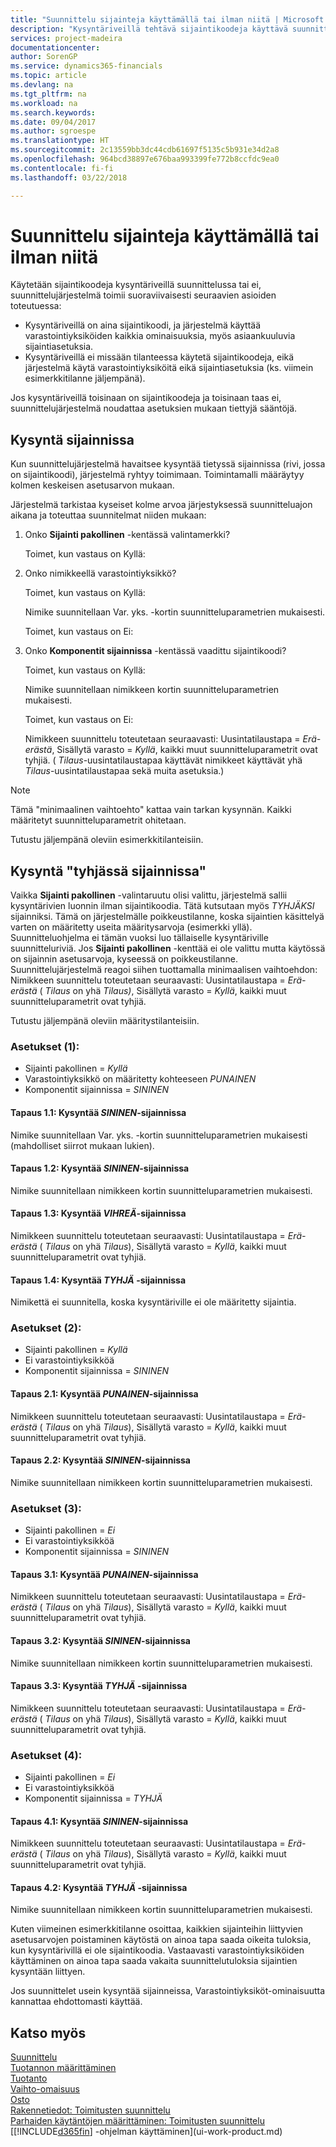 ```yaml
---
title: "Suunnittelu sijainteja käyttämällä tai ilman niitä | Microsoft Docs"
description: "Kysyntäriveillä tehtävä sijaintikoodeja käyttävä suunnittelu tai ilman niitä tehtävä suunnittelu on toiminto, jonka ymmärtäminen on tärkeää."
services: project-madeira
documentationcenter: 
author: SorenGP
ms.service: dynamics365-financials
ms.topic: article
ms.devlang: na
ms.tgt_pltfrm: na
ms.workload: na
ms.search.keywords: 
ms.date: 09/04/2017
ms.author: sgroespe
ms.translationtype: HT
ms.sourcegitcommit: 2c13559bb3dc44cdb61697f5135c5b931e34d2a8
ms.openlocfilehash: 964bcd38897e676baa993399fe772b8ccfdc9ea0
ms.contentlocale: fi-fi
ms.lasthandoff: 03/22/2018

---
```

# <a name="planning-with-or-without-locations"></a>Suunnittelu sijainteja käyttämällä tai ilman niitä
Käytetään sijaintikoodeja kysyntäriveillä suunnittelussa tai ei, suunnittelujärjestelmä toimii suoraviivaisesti seuraavien asioiden toteutuessa:  

-   Kysyntäriveillä on aina sijaintikoodi, ja järjestelmä käyttää varastointiyksiköiden kaikkia ominaisuuksia, myös asiaankuuluvia sijaintiasetuksia.  
-   Kysyntäriveillä ei missään tilanteessa käytetä sijaintikoodeja, eikä järjestelmä käytä varastointiyksiköitä eikä sijaintiasetuksia (ks. viimein esimerkkitilanne jäljempänä).  

Jos kysyntäriveillä toisinaan on sijaintikoodeja ja toisinaan taas ei, suunnittelujärjestelmä noudattaa asetuksien mukaan tiettyjä sääntöjä.  

## <a name="demand-at-location"></a>Kysyntä sijainnissa  
Kun suunnittelujärjestelmä havaitsee kysyntää tietyssä sijainnissa (rivi, jossa on sijaintikoodi), järjestelmä ryhtyy toimimaan. Toimintamalli määräytyy kolmen keskeisen asetusarvon mukaan.  

Järjestelmä tarkistaa kyseiset kolme arvoa järjestyksessä suunnitteluajon aikana ja toteuttaa suunnitelmat niiden mukaan:  

1.  Onko **Sijainti pakollinen** -kentässä valintamerkki?  

    Toimet, kun vastaus on Kyllä:  

2.  Onko nimikkeellä varastointiyksikkö?  

    Toimet, kun vastaus on Kyllä:  

    Nimike suunnitellaan Var. yks. -kortin suunnitteluparametrien mukaisesti.  

    Toimet, kun vastaus on Ei:  

3.  Onko **Komponentit sijainnissa** -kentässä vaadittu sijaintikoodi?  

    Toimet, kun vastaus on Kyllä:  

    Nimike suunnitellaan nimikkeen kortin suunnitteluparametrien mukaisesti.  

    Toimet, kun vastaus on Ei:  

    Nimikkeen suunnittelu toteutetaan seuraavasti: Uusintatilaustapa =  *Erä-erästä*, Sisällytä varasto =  *Kyllä*, kaikki muut suunnitteluparametrit ovat tyhjiä. ( *Tilaus*-uusintatilaustapaa käyttävät nimikkeet käyttävät yhä  *Tilaus*-uusintatilaustapaa sekä muita asetuksia.)  

> [!NOTE]  
>  Tämä "minimaalinen vaihtoehto" kattaa vain tarkan kysynnän. Kaikki määritetyt suunnitteluparametrit ohitetaan.  

Tutustu jäljempänä oleviin esimerkkitilanteisiin.  

## <a name="demand-at-blank-location"></a>Kysyntä "tyhjässä sijainnissa"  
Vaikka **Sijainti pakollinen** -valintaruutu olisi valittu, järjestelmä sallii kysyntärivien luonnin ilman sijaintikoodia. Tätä kutsutaan myös *TYHJÄKSI* sijainniksi. Tämä on järjestelmälle poikkeustilanne, koska sijaintien käsittelyä varten on määritetty useita määritysarvoja (esimerkki yllä). Suunnitteluohjelma ei tämän vuoksi luo tällaiselle kysyntäriville suunnitteluriviä. Jos **Sijainti pakollinen** -kenttää ei ole valittu mutta käytössä on sijainnin asetusarvoja, kyseessä on poikkeustilanne. Suunnittelujärjestelmä reagoi siihen tuottamalla minimaalisen vaihtoehdon:   
Nimikkeen suunnittelu toteutetaan seuraavasti: Uusintatilaustapa =  *Erä-erästä* ( *Tilaus* on yhä *Tilaus)*, Sisällytä varasto =  *Kyllä*, kaikki muut suunnitteluparametrit ovat tyhjiä.  

Tutustu jäljempänä oleviin määritystilanteisiin.  

### <a name="setup-1"></a>Asetukset (1):  

-   Sijainti pakollinen = *Kyllä*  
-   Varastointiyksikkö on määritetty kohteeseen  *PUNAINEN*  
-   Komponentit sijainnissa =  *SININEN*  

#### <a name="case-11-demand-is-at--red-location"></a>Tapaus 1.1: Kysyntää *SININEN*-sijainnissa  

Nimike suunnitellaan Var. yks. -kortin suunnitteluparametrien mukaisesti (mahdolliset siirrot mukaan lukien).  

#### <a name="case-12-demand-is-at--blue-location"></a>Tapaus 1.2: Kysyntää *SININEN*-sijainnissa  

Nimike suunnitellaan nimikkeen kortin suunnitteluparametrien mukaisesti.  

#### <a name="case-13-demand-is-at--green-location"></a>Tapaus 1.3: Kysyntää  *VIHREÄ*-sijainnissa  

Nimikkeen suunnittelu toteutetaan seuraavasti: Uusintatilaustapa =  *Erä-erästä* ( *Tilaus* on yhä  *Tilaus*), Sisällytä varasto =  *Kyllä*, kaikki muut suunnitteluparametrit ovat tyhjiä.  

#### <a name="case-14-demand-is-at--blank-location"></a>Tapaus 1.4: Kysyntää  *TYHJÄ* -sijainnissa  

Nimikettä ei suunnitella, koska kysyntäriville ei ole määritetty sijaintia.  

### <a name="setup-2"></a>Asetukset (2):  

-   Sijainti pakollinen = *Kyllä*  
-   Ei varastointiyksikköä  
-   Komponentit sijainnissa =  *SININEN*  

#### <a name="case-21-demand-is-at--red-location"></a>Tapaus 2.1: Kysyntää  *PUNAINEN*-sijainnissa  

Nimikkeen suunnittelu toteutetaan seuraavasti: Uusintatilaustapa =  *Erä-erästä* ( *Tilaus* on yhä  *Tilaus*), Sisällytä varasto =  *Kyllä*, kaikki muut suunnitteluparametrit ovat tyhjiä.  

#### <a name="case-22-demand-is-at--blue-location"></a>Tapaus 2.2: Kysyntää *SININEN*-sijainnissa  

Nimike suunnitellaan nimikkeen kortin suunnitteluparametrien mukaisesti.  

### <a name="setup-3"></a>Asetukset (3):  

-   Sijainti pakollinen = *Ei*  
-   Ei varastointiyksikköä  
-   Komponentit sijainnissa =  *SININEN*  

#### <a name="case-31-demand-is-at--red-location"></a>Tapaus 3.1: Kysyntää  *PUNAINEN*-sijainnissa  

Nimikkeen suunnittelu toteutetaan seuraavasti: Uusintatilaustapa =  *Erä-erästä* ( *Tilaus* on yhä  *Tilaus*), Sisällytä varasto =  *Kyllä*, kaikki muut suunnitteluparametrit ovat tyhjiä.  

#### <a name="case-32-demand-is-at--blue-location"></a>Tapaus 3.2: Kysyntää *SININEN*-sijainnissa  

Nimike suunnitellaan nimikkeen kortin suunnitteluparametrien mukaisesti.  

#### <a name="case-33-demand-is-at--blank-location"></a>Tapaus 3.3: Kysyntää  *TYHJÄ* -sijainnissa  

Nimikkeen suunnittelu toteutetaan seuraavasti: Uusintatilaustapa =  *Erä-erästä* ( *Tilaus* on yhä  *Tilaus*), Sisällytä varasto =  *Kyllä*, kaikki muut suunnitteluparametrit ovat tyhjiä.  

### <a name="setup-4"></a>Asetukset (4):  

-   Sijainti pakollinen = *Ei*  
-   Ei varastointiyksikköä  
-   Komponentit sijainnissa =  *TYHJÄ*  

#### <a name="case-41-demand-is-at--blue-location"></a>Tapaus 4.1: Kysyntää  *SININEN*-sijainnissa  

Nimikkeen suunnittelu toteutetaan seuraavasti: Uusintatilaustapa =  *Erä-erästä* ( *Tilaus* on yhä  *Tilaus*), Sisällytä varasto =  *Kyllä*, kaikki muut suunnitteluparametrit ovat tyhjiä.  

#### <a name="case-42-demand-is-at--blank-location"></a>Tapaus 4.2: Kysyntää  *TYHJÄ* -sijainnissa  

Nimike suunnitellaan nimikkeen kortin suunnitteluparametrien mukaisesti.  

Kuten viimeinen esimerkkitilanne osoittaa, kaikkien sijainteihin liittyvien asetusarvojen poistaminen käytöstä on ainoa tapa saada oikeita tuloksia, kun kysyntärivillä ei ole sijaintikoodia. Vastaavasti varastointiyksiköiden käyttäminen on ainoa tapa saada vakaita suunnittelutuloksia sijaintien kysyntään liittyen.  

Jos suunnittelet usein kysyntää sijainneissa, Varastointiyksiköt-ominaisuutta kannattaa ehdottomasti käyttää.  

## <a name="see-also"></a>Katso myös
[Suunnittelu](production-planning.md)    
[Tuotannon määrittäminen](production-configure-production-processes.md)  
[Tuotanto](production-manage-manufacturing.md)    
[Vaihto-omaisuus](inventory-manage-inventory.md)  
[Osto](purchasing-manage-purchasing.md)  
[Rakennetiedot: Toimitusten suunnittelu](design-details-supply-planning.md)   
[Parhaiden käytäntöjen määrittäminen: Toimitusten suunnittelu](setup-best-practices-supply-planning.md)  
[[!INCLUDE[d365fin](includes/d365fin_md.md)] -ohjelman käyttäminen](ui-work-product.md)  

